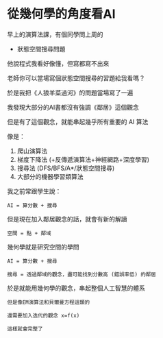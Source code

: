 # 從幾何學的角度看AI

早上的演算法課，有個同學問上周的

* 狀態空間搜尋問題

他說程式我看好像懂，但寫都寫不出來

老師你可以當場寫個狀態空間搜尋的習題給我看嗎？

於是我把《人狼羊菜過河》的問題當場寫了一遍

我發現大部分的AI書都沒有強調《鄰居》這個觀念

但是有了這個觀念，就能串起幾乎所有重要的 AI 算法

像是：

1. 爬山演算法
2. 梯度下降法 (+反傳遞演算法+神經網路+深度學習)
3. 搜尋法 (DFS/BFS/A*/狀態空間搜尋)
4. 大部分的機器學習類算法

我之前常跟學生說：

    AI = 算分數 + 搜尋

但是現在加入鄰居觀念的話，就會有新的解讀

    空間 = 點 + 鄰域

幾何學就是研究空間的學問

    AI = 算分數 + 搜尋

    搜尋 = 透過鄰域的觀念，盡可能找到分數高 (錯誤率低) 的鄰居

於是就能用幾何學的觀念，串起整個人工智慧的體系

    但是像EM演算法和貝爾曼方程這類的

    還需要加入迭代的觀念 x=f(x)

    這樣就會完整了
